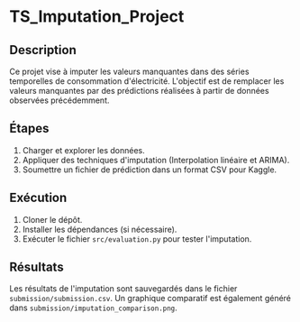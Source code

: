 # TS_Imputation_Project

## Description
Ce projet vise à imputer les valeurs manquantes dans des séries temporelles de consommation d'électricité. L'objectif est de remplacer les valeurs manquantes par des prédictions réalisées à partir de données observées précédemment.

## Étapes
1. Charger et explorer les données.
2. Appliquer des techniques d'imputation (Interpolation linéaire et ARIMA).
3. Soumettre un fichier de prédiction dans un format CSV pour Kaggle.

## Exécution
1. Cloner le dépôt.
2. Installer les dépendances (si nécessaire).
3. Exécuter le fichier `src/evaluation.py` pour tester l'imputation.

## Résultats
Les résultats de l'imputation sont sauvegardés dans le fichier `submission/submission.csv`. Un graphique comparatif est également généré dans `submission/imputation_comparison.png`.
